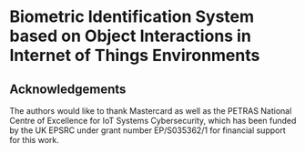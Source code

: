 # Biometric Identification System based on Object Interactions in Internet of Things Environments

## Acknowledgements
The authors would like to thank Mastercard as well as the PETRAS National Centre of Excellence for IoT Systems Cybersecurity, which has been funded by the UK EPSRC under grant number EP/S035362/1 for financial support for this work.
